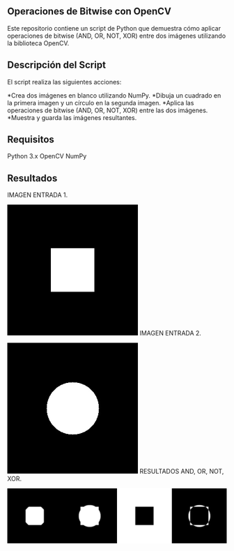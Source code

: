 ## Operaciones de Bitwise con OpenCV
Este repositorio contiene un script de Python que demuestra cómo aplicar operaciones de bitwise (AND, OR, NOT, XOR) entre dos imágenes utilizando la biblioteca OpenCV.

## Descripción del Script
El script realiza las siguientes acciones:

*Crea dos imágenes en blanco utilizando NumPy.
*Dibuja un cuadrado en la primera imagen y un círculo en la segunda imagen.
*Aplica las operaciones de bitwise (AND, OR, NOT, XOR) entre las dos imágenes.
*Muestra y guarda las imágenes resultantes.
## Requisitos
Python 3.x
OpenCV
NumPy
## Resultados
IMAGEN ENTRADA 1.  

![IMG1](https://github.com/deaangelg/Vision-Artificial-/blob/0ba925b2e855bae7c4521cdcdb7be993a526fb82/P.VIII_Operaciones_logicas/img1.jpg)
IMAGEN ENTRADA 2.  

![IMG2](https://github.com/deaangelg/Vision-Artificial-/blob/0ba925b2e855bae7c4521cdcdb7be993a526fb82/P.VIII_Operaciones_logicas/img2.jpg) 
RESULTADOS AND, OR, NOT, XOR.  

![RESULTS](https://github.com/deaangelg/Vision-Artificial-/blob/0ba925b2e855bae7c4521cdcdb7be993a526fb82/P.VIII_Operaciones_logicas/results%20AND%20OR%20NOT%20XOR.jpg)
